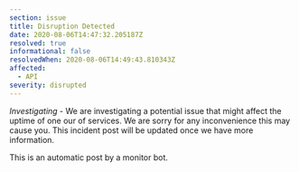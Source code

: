 ```yaml
---
section: issue
title: Disruption Detected
date: 2020-08-06T14:47:32.205187Z
resolved: true
informational: false
resolvedWhen: 2020-08-06T14:49:43.810343Z
affected:
  - API
severity: disrupted
---
```

*Investigating* - We are investigating a potential issue that might affect the uptime of one our of services. We are sorry for any inconvenience this may cause you. This incident post will be updated once we have more information.

This is an automatic post by a monitor bot.
        